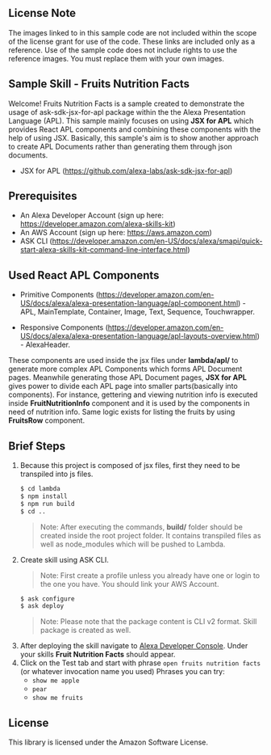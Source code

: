 ## License Note
The images linked to in this sample code are not included within the scope of the license grant for use of the code. These links are included only as a reference. Use of the sample code does not include rights to use the reference images. You must replace them with your own images.

## Sample Skill - Fruits Nutrition Facts

Welcome! Fruits Nutrition Facts is a sample created to demonstrate the usage of ask-sdk-jsx-for-apl package within the the Alexa Presentation Language (APL). This sample mainly focuses on using **JSX for APL** which provides React APL components and combining these components with the help of using JSX. Basically, this sample's aim is to show another approach to create APL Documents rather than generating them through json documents.

* JSX for APL (https://github.com/alexa-labs/ask-sdk-jsx-for-apl)

## Prerequisites

* An Alexa Developer Account (sign up here: https://developer.amazon.com/alexa-skills-kit)
* An AWS Account (sign up here: https://aws.amazon.com)
* ASK CLI (https://developer.amazon.com/en-US/docs/alexa/smapi/quick-start-alexa-skills-kit-command-line-interface.html)

## Used React APL Components

* Primitive Components (https://developer.amazon.com/en-US/docs/alexa/alexa-presentation-language/apl-component.html) - APL, MainTemplate, Container, Image, Text, Sequence, Touchwrapper.

* Responsive Components (https://developer.amazon.com/en-US/docs/alexa/alexa-presentation-language/apl-layouts-overview.html) - AlexaHeader.

These components are used inside the jsx files under **lambda/apl/** to generate more complex APL Components which forms APL Document pages. Meanwhile generating those APL Document pages, **JSX for APL** gives power to divide each APL page into smaller parts(basically into components). For instance, gettering and viewing nutrition info is executed inside **FruitNutritionInfo** component and it is used by the components in need of nutrition info. Same logic exists for listing the fruits by using **FruitsRow** component.

## Brief Steps

1. Because this project is composed of jsx files, first they need to be transpiled into js files.
    ```sh
    $ cd lambda
    $ npm install
    $ npm run build
    $ cd ..
    ```
    > Note: After executing the commands, **build/** folder should be created inside the root project folder. It contains transpiled files as well as node_modules which will be pushed to Lambda.
1. Create skill using ASK CLI.
    > Note: First create a profile unless you already have one or login to the one you have. You should link your AWS Account.
    ```sh
    $ ask configure
    $ ask deploy
    ```
    > Note: Please note that the package content is CLI v2 format. Skill package is created as well.
1. After deploying the skill navigate to [Alexa Developer Console](https://developer.amazon.com/alexa/console/ask). Under your skills **Fruit Nutrition Facts** should appear.
1. Click on the Test tab and start with phrase `open fruits nutrition facts` (or whatever invocation name you used)
    Phrases you can try:
    * `show me apple`
    * `pear`
    * `show me fruits`

## License

This library is licensed under the Amazon Software License.